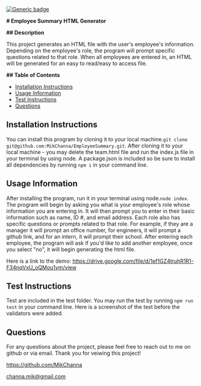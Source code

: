 [![Generic badge](https://img.shields.io/badge/license-MIT-<COLOR>.svg)](https://shields.io/)

**# Employee Summary HTML Generator**   

**## Description**

This project generates an HTML file with the user's employee's information.  Depending on the employee's role, the program will prompt specific questions related to that role.  When all employees are entered in, an HTML will be generated for an easy to read/easy to access file.  

**## Table of Contents**

- [Installation Instructions](#installation-instructions)
- [Usage Information](#usage-information)
- [Test Instructions](#test-instructions)
- [Questions](#questions)


## Installation Instructions

You can install this program by cloning it to your local machine.`git clone git@github.com:MikChanna/EmployeeSummary.git`.  After cloning it to your local machine - you may delete the team.html file and run the index.js file in your terminal by using node.  A package.json is included so be sure to install all dependencies by running `npm i` in your command line.

## Usage Information

After installing the program, run it in your terminal using node.`node index`.  The program will begin by asking you what is your employee's role whose information you are entering in.  It will then prompt you to enter in their basic information such as name, ID #, and email address.  Each role also has specific questions or prompts related to that role.  For example, if they are a manager it will prompt an office number, for engineers, it will prompt a github link, and for an intern, it will prompt their school.  After entering each employee, the program will ask if you'd like to add another employee, once you select "no", it will begin generating the html file.

Here is a link to the demo: https://drive.google.com/file/d/1ef1GZ4truhR1R1-F34nqVxU_oQMou1ym/view 



## Test Instructions

Test are included in the test folder.  You may run the test by running `npm run test` in your command line.  Here is a screenshot of the test before the validators were added.



## Questions

For any questions about the project, please feel free to reach out to me on github or via email.  Thank you for veiwing this project!

https://github.com/MikChanna

channa.mik@gmail.com
